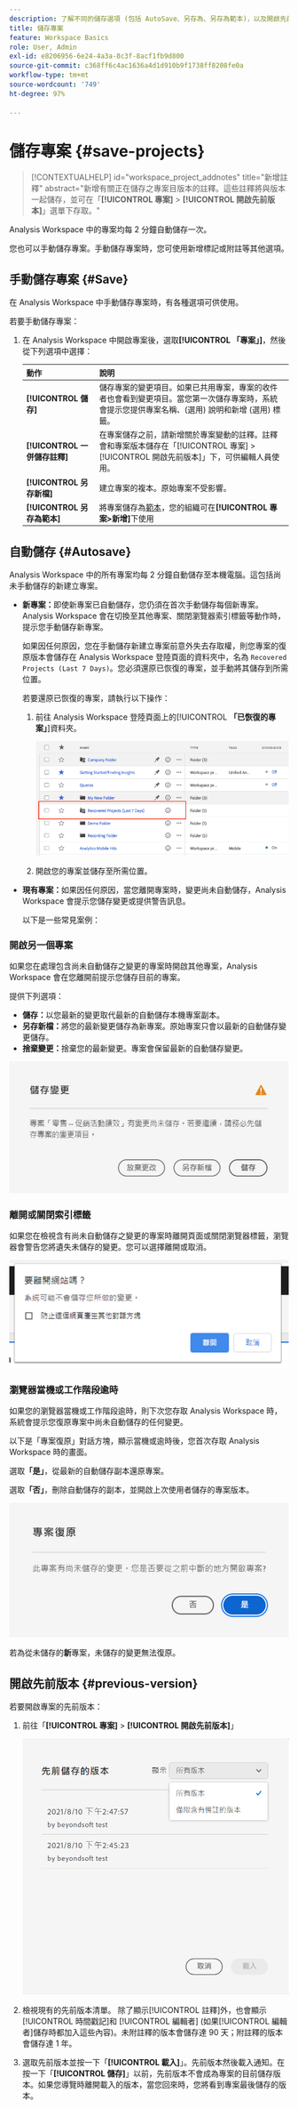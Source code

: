 ```yaml
---
description: 了解不同的儲存選項 (包括 AutoSave、另存為、另存為範本)，以及開啟先前的版本。
title: 儲存專案
feature: Workspace Basics
role: User, Admin
exl-id: e8206956-6e24-4a3a-8c3f-8acf1fb9d800
source-git-commit: c368ff6c4ac1636a4d1d910b9f1738ff8208fe0a
workflow-type: tm+mt
source-wordcount: '749'
ht-degree: 97%

---
```


# 儲存專案 {#save-projects}

>[!CONTEXTUALHELP]
>id="workspace_project_addnotes"
>title="新增註釋"
>abstract="新增有關正在儲存之專案目版本的註釋。這些註釋將與版本一起儲存，並可在「**[!UICONTROL 專案]** > **[!UICONTROL 開啟先前版本]**」選單下存取。"

Analysis Workspace 中的專案均每 2 分鐘自動儲存一次。

您也可以手動儲存專案。手動儲存專案時，您可使用新增標記或附註等其他選項。

## 手動儲存專案 {#Save}

在 Analysis Workspace 中手動儲存專案時，有各種選項可供使用。

若要手動儲存專案：

1. 在 Analysis Workspace 中開啟專案後，選取&#x200B;**[!UICONTROL 「專案」]**，然後從下列選項中選擇：

   | 動作 | 說明 |
   |---|---| 
   | **[!UICONTROL 儲存]** | 儲存專案的變更項目。如果已共用專案，專案的收件者也會看到變更項目。當您第一次儲存專案時，系統會提示您提供專案名稱、(選用) 說明和新增 (選用) 標籤。  |
   | **[!UICONTROL 一併儲存註釋]** | 在專案儲存之前，請新增關於專案變動的註釋。註釋會和專案版本儲存在「[!UICONTROL 專案] > [!UICONTROL 開啟先前版本]」下，可供編輯人員使用。 |
   | **[!UICONTROL 另存新檔]** | 建立專案的複本。原始專案不受影響。 |
   | **[!UICONTROL 另存為範本]** | 將專案儲存為[範本](/help/analyze/analysis-workspace/templates/create-templates.md)，您的組織可在&#x200B;**[!UICONTROL 專案>新增]**&#x200B;下使用 |

## 自動儲存 {#Autosave}

Analysis Workspace 中的所有專案均每 2 分鐘自動儲存至本機電腦。這包括尚未手動儲存的新建立專案。

* **新專案：**&#x200B;即使新專案已自動儲存，您仍須在首次手動儲存每個新專案。Analysis Workspace 會在切換至其他專案、關閉瀏覽器索引標籤等動作時，提示您手動儲存新專案。

  如果因任何原因，您在手動儲存新建立專案前意外失去存取權，則您專案的復原版本會儲存在 Analysis Workspace 登陸頁面的資料夾中，名為 `Recovered Projects (Last 7 Days)`。您必須還原已恢復的專案，並手動將其儲存到所需位置。

  若要還原已恢復的專案，請執行以下操作：

   1. 前往 Analysis Workspace 登陸頁面上的&#x200B;[!UICONTROL **「已恢復的專案」**]&#x200B;資料夾。

      ![](assets/recovered-folder.png)

   1. 開啟您的專案並儲存至所需位置。

* **現有專案：**&#x200B;如果因任何原因，當您離開專案時，變更尚未自動儲存，Analysis Workspace 會提示您儲存變更或提供警告訊息。

  以下是一些常見案例：

### 開啟另一個專案

如果您在處理包含尚未自動儲存之變更的專案時開啟其他專案，Analysis Workspace 會在您離開前提示您儲存目前的專案。

提供下列選項：

* **儲存：**&#x200B;以您最新的變更取代最新的自動儲存本機專案副本。
* **另存新檔：**&#x200B;將您的最新變更儲存為新專案。原始專案只會以最新的自動儲存變更儲存。
* **捨棄變更：**&#x200B;捨棄您的最新變更。專案會保留最新的自動儲存變更。

![](assets/existing-save.png)

### 離開或關閉索引標籤

如果您在檢視含有尚未自動儲存之變更的專案時離開頁面或關閉瀏覽器標籤，瀏覽器會警告您將遺失未儲存的變更。您可以選擇離開或取消。

![](assets/browser-image.png)

### 瀏覽器當機或工作階段逾時

如果您的瀏覽器當機或工作階段逾時，則下次您存取 Analysis Workspace 時，系統會提示您復原專案中尚未自動儲存的任何變更。

以下是「專案復原」對話方塊，顯示當機或逾時後，您首次存取 Analysis Workspace 時的畫面。

選取&#x200B;**「是」**，從最新的自動儲存副本還原專案。

選取&#x200B;**「否」**，刪除自動儲存的副本，並開啟上次使用者儲存的專案版本。

![](assets/project-recovery.png)

若為從未儲存的&#x200B;**新**&#x200B;專案，未儲存的變更無法復原。

## 開啟先前版本  {#previous-version}

若要開啟專案的先前版本：

1. 前往「**[!UICONTROL 專案]** > **[!UICONTROL 開啟先前版本]**」

   ![](assets/previous-versions.png)

1. 檢視現有的先前版本清單。
   除了顯示[!UICONTROL 註釋]外，也會顯示[!UICONTROL 時間戳記]和 [!UICONTROL 編輯者] (如果[!UICONTROL 編輯者]儲存時都加入這些內容)。未附註釋的版本會儲存達 90 天；附註釋的版本會儲存達 1 年。
1. 選取先前版本並按一下「**[!UICONTROL 載入]**」。先前版本然後載入通知。在按一下「**[!UICONTROL 儲存]**」以前，先前版本不會成為專案的目前儲存版本。如果您導覽時離開載入的版本，當您回來時，您將看到專案最後儲存的版本。
